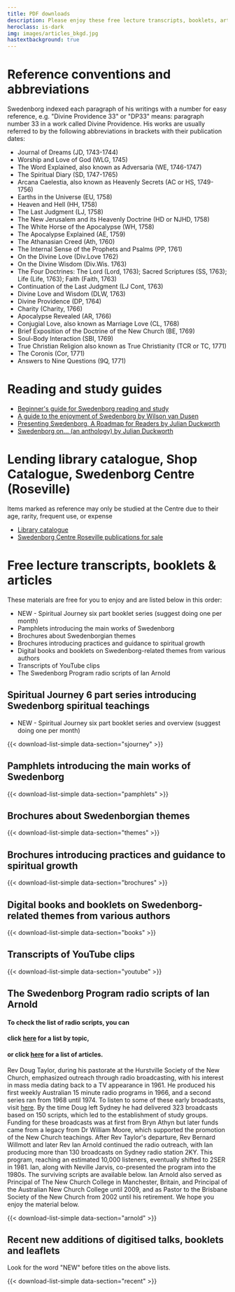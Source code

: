 ```yaml
---
title: PDF downloads
description: Please enjoy these free lecture transcripts, booklets, articles
heroclass: is-dark
img: images/articles_bkgd.jpg
hastextbackground: true
---
```


# Reference conventions and abbreviations

Swedenborg indexed each paragraph of his writings with a number for easy reference, e.g. "Divine Providence 33" or "DP33" means: paragraph number 33 in a work called Divine Providence. His works are usually referred to by the following abbreviations in brackets with their publication dates:

- Journal of Dreams (JD, 1743-1744)
- Worship and Love of God (WLG, 1745)
- The Word Explained, also known as Adversaria (WE, 1746-1747)
- The Spiritual Diary (SD, 1747-1765)
- Arcana Caelestia, also known as Heavenly Secrets (AC or HS, 1749-1756)
- Earths in the Universe (EU, 1758)
- Heaven and Hell (HH, 1758)
- The Last Judgment (LJ, 1758)
- The New Jerusalem and its Heavenly Doctrine (HD or NJHD, 1758)
- The White Horse of the Apocalypse (WH, 1758)
- The Apocalypse Explained (AE, 1759)
- The Athanasian Creed (Ath, 1760)
- The Internal Sense of the Prophets and Psalms (PP, 1761)
- On the Divine Love (Div.Love 1762)
- On the Divine Wisdom (Div.Wis. 1763)
- The Four Doctrines: The Lord (Lord, 1763); Sacred Scriptures (SS, 1763); Life (Life, 1763); Faith (Faith, 1763)
- Continuation of the Last Judgment (LJ Cont, 1763)
- Divine Love and Wisdom (DLW, 1763)
- Divine Providence (DP, 1764)
- Charity (Charity, 1766)
- Apocalypse Revealed (AR, 1766)
- Conjugial Love, also known as Marriage Love (CL, 1768)
- Brief Exposition of the Doctrine of the New Church (BE, 1769)
- Soul-Body Interaction (SBI, 1769)
- True Christian Religion also known as True Christianity (TCR or TC, 1771)
- The Coronis (Cor, 1771)
- Answers to Nine Questions (9Q, 1771)

# Reading and study guides

- [Beginner's guide for Swedenborg reading and study](https://static.swedenborg.com.au/pdf/books/readingandstudyguide.pdf)
- [A guide to the enjoyment of Swedenborg by Wilson van Dusen](https://static.swedenborg.com.au/pdf/books/guidetoenjoyingswedenborg.pdf)
- [Presenting Swedenborg, A Roadmap for Readers by Julian Duckworth](https://static.swedenborg.com.au/pdf/books/presentingswedenborg.pdf)
- [Swedenborg on... (an anthology) by Julian Duckworth](https://static.swedenborg.com.au/pdf/books/swedenborganthology.pdf)

# Lending library catalogue, Shop Catalogue, Swedenborg Centre (Roseville)

Items marked as reference may only be studied at the Centre due to their age, rarity, frequent use, or expense
- [Library catalogue](https://static.swedenborg.com.au/pdf/books/swedenborgcentrelibrarycatalogue.pdf)
- [Swedenborg Centre Roseville publications for sale](https://static.swedenborg.com.au/pdf/books/ShopInventoryItems.pdf)

# Free lecture transcripts, booklets & articles

These materials are free for you to enjoy and are listed below in this order:
- NEW - Spiritual Journey six part booklet series (suggest doing one per month)
- Pamphlets introducing the main works of Swedenborg
- Brochures about Swedenborgian themes
- Brochures introducing practices and guidance to spiritual growth
- Digital books and booklets on Swedenborg-related themes from various authors
- Transcripts of YouTube clips
- The Swedenborg Program radio scripts of Ian Arnold

## Spiritual Journey 6 part series introducing Swedenborg spiritual teachings
- NEW - Spiritual Journey six part booklet series and overview (suggest doing one per month)

{{< download-list-simple data-section="sjourney" >}}

## Pamphlets introducing the main works of Swedenborg

{{< download-list-simple data-section="pamphlets" >}}

## Brochures about Swedenborgian themes

{{< download-list-simple data-section="themes" >}}

## Brochures introducing practices and guidance to spiritual growth

{{< download-list-simple data-section="brochures" >}}

## Digital books and booklets on Swedenborg-related themes from various authors

{{< download-list-simple data-section="books" >}}

## Transcripts of YouTube clips

{{< download-list-simple data-section="youtube" >}}

## The Swedenborg Program radio scripts of Ian Arnold

#### To check the list of radio scripts, you can
#### click [here](https://static.swedenborg.com.au/pdf/transcripts/000TopicIndex.pdf) for a list by topic,
#### or click [here](https://static.swedenborg.com.au/pdf/transcripts/000Index.pdf) for a list of articles.

Rev Doug Taylor, during his pastorate at the Hurstville Society of the New Church, emphasized outreach through radio broadcasting, with his interest in mass media dating back to a TV appearance in 1961. He produced his first weekly Australian 15 minute radio programs in 1966, and a second series ran from 1968 until 1974. To listen to some of these early broadcasts, visit [here](https://tinyurl.com/2wbptecx). By the time Doug left Sydney he had delivered 323 broadcasts based on 150 scripts, which led to the establishment of study groups. Funding for these broadcasts was at first from Bryn Athyn but later funds came from a legacy from Dr William Moore, which supported the promotion of the New Church teachings. After Rev Taylor's departure, Rev Bernard Willmott and later Rev Ian Arnold continued the radio outreach, with Ian producing more than 130 broadcasts on Sydney radio station 2KY. This program, reaching an estimated 10,000 listeners, eventually shifted to 2SER in 1981. Ian, along with Neville Jarvis, co-presented the program into the 1980s. The surviving scripts are available below. Ian Arnold also served as Principal of The New Church College in Manchester, Britain, and Principal of the Australian New Church College until 2009, and as Pastor to the Brisbane Society of the New Church from 2002 until his retirement. We hope you enjoy the material below.

{{< download-list-simple data-section="arnold" >}}

## Recent new additions of digitised talks, booklets and leaflets

Look for the word "NEW" before titles on the above lists.

{{< download-list-simple data-section="recent" >}}

